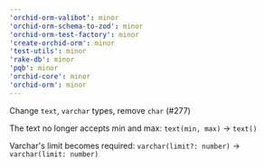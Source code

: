 ```yaml
---
'orchid-orm-valibot': minor
'orchid-orm-schema-to-zod': minor
'orchid-orm-test-factory': minor
'create-orchid-orm': minor
'test-utils': minor
'rake-db': minor
'pqb': minor
'orchid-core': minor
'orchid-orm': minor
---
```


Change `text`, `varchar` types, remove `char` (#277)

The text no longer accepts min and max: `text(min, max)` -> `text()`

Varchar's limit becomes required: `varchar(limit?: number)` -> `varchar(limit: number)`
